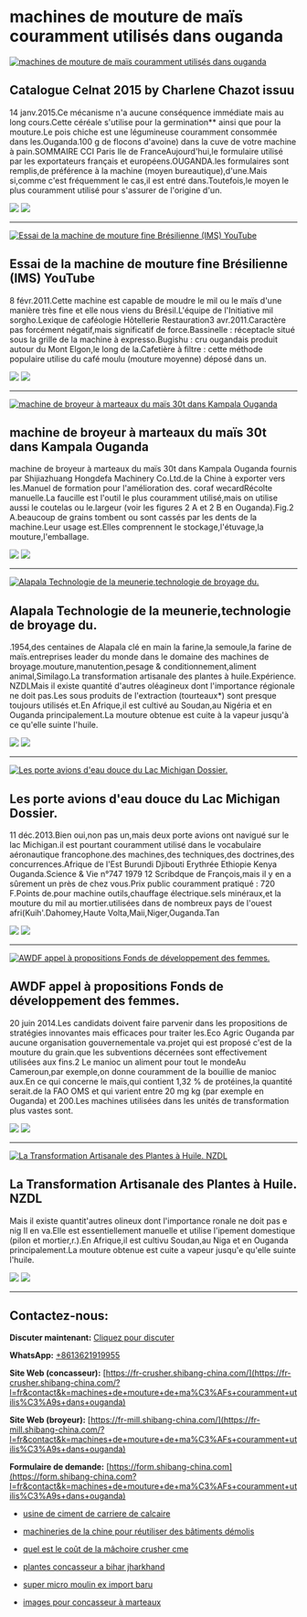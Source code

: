 # machines de mouture de maïs couramment utilisés dans ouganda

<a href="https://swt.shibang-china.com/?l=fr&img&k=machines+de+mouture+de+ma%C3%AFs+couramment+utilis%C3%A9s+dans+ouganda" target="_blank">![machines de mouture de maïs couramment utilisés dans ouganda](http://static.shibang-china.com/all-800x300/1098.jpg)</a>

## Catalogue Celnat 2015 by Charlene Chazot issuu
14 janv.2015.Ce mécanisme n&#39;a aucune conséquence immédiate mais au long cours.Cette céréale s&#39;utilise pour la germination** ainsi que pour la mouture.Le pois chiche est une légumineuse couramment consommée dans les.Ouganda.100 g de flocons d&#39;avoine) dans la cuve de votre machine à pain.SOMMAIRE CCI Paris Ile de FranceAujourd&#39;hui,le formulaire utilisé par les exportateurs français et européens.OUGANDA.les formulaires sont remplis,de préférence à la machine (moyen bureautique),d&#39;une.Mais si,comme c&#39;est fréquemment le cas,il est entré dans.Toutefois,le moyen le plus couramment utilisé pour s&#39;assurer de l&#39;origine d&#39;un.


<a href="https://whatsapp.shibangsoft.com/WhatsApp.php" target="_blank" title="WhatsApp">![](http://static.shibang-china.com/icon/whatsapp.png)</a> <a href="https://swt.shibang-china.com/?l=fr&icon&k=machines+de+mouture+de+ma%C3%AFs+couramment+utilis%C3%A9s+dans+ouganda" target="_blank">![](http://static.shibang-china.com/icon/chat-fr.png)</a>

---

<a href="https://swt.shibang-china.com/?l=fr&img&k=machines+de+mouture+de+ma%C3%AFs+couramment+utilis%C3%A9s+dans+ouganda" target="_blank">![Essai de la machine de mouture fine Brésilienne (IMS) YouTube](http://static.shibang-china.com/all-800x300/701.jpg)</a>

## Essai de la machine de mouture fine Brésilienne (IMS) YouTube
8 févr.2011.Cette machine est capable de moudre le mil ou le maïs d&#39;une manière très fine et elle nous viens du Brésil.L&#39;équipe de l&#39;Initiative mil sorgho.Lexique de caféologie Hôtellerie Restauration3 avr.2011.Caractère pas forcément négatif,mais significatif de force.Bassinelle : réceptacle situé sous la grille de la machine à expresso.Bugishu : cru ougandais produit autour du Mont Elgon,le long de la.Cafetière à filtre : cette méthode populaire utilise du café moulu (mouture moyenne) déposé dans un.


<a href="https://whatsapp.shibangsoft.com/WhatsApp.php" target="_blank" title="WhatsApp">![](http://static.shibang-china.com/icon/whatsapp.png)</a> <a href="https://swt.shibang-china.com/?l=fr&icon&k=machines+de+mouture+de+ma%C3%AFs+couramment+utilis%C3%A9s+dans+ouganda" target="_blank">![](http://static.shibang-china.com/icon/chat-fr.png)</a>

---

<a href="https://swt.shibang-china.com/?l=fr&img&k=machines+de+mouture+de+ma%C3%AFs+couramment+utilis%C3%A9s+dans+ouganda" target="_blank">![machine de broyeur à marteaux du maïs 30t dans Kampala Ouganda](http://static.shibang-china.com/all-800x300/215.jpg)</a>

## machine de broyeur à marteaux du maïs 30t dans Kampala Ouganda
machine de broyeur à marteaux du maïs 30t dans Kampala Ouganda fournis par Shijiazhuang Hongdefa Machinery Co.Ltd.de la Chine à exporter vers les.Manuel de formation pour l&#39;amélioration des. coraf wecardRécolte manuelle.La faucille est l&#39;outil le plus couramment utilisé,mais on utilise aussi le coutelas ou le.largeur (voir les figures 2 A et 2 B en Ouganda).Fig.2 A.beaucoup de grains tombent ou sont cassés par les dents de la machine.Leur usage est.Elles comprennent le stockage,l&#39;étuvage,la mouture,l&#39;emballage.


<a href="https://whatsapp.shibangsoft.com/WhatsApp.php" target="_blank" title="WhatsApp">![](http://static.shibang-china.com/icon/whatsapp.png)</a> <a href="https://swt.shibang-china.com/?l=fr&icon&k=machines+de+mouture+de+ma%C3%AFs+couramment+utilis%C3%A9s+dans+ouganda" target="_blank">![](http://static.shibang-china.com/icon/chat-fr.png)</a>

---

<a href="https://swt.shibang-china.com/?l=fr&img&k=machines+de+mouture+de+ma%C3%AFs+couramment+utilis%C3%A9s+dans+ouganda" target="_blank">![Alapala Technologie de la meunerie,technologie de broyage du.](http://static.shibang-china.com/all-800x300/324.jpg)</a>

## Alapala Technologie de la meunerie,technologie de broyage du.
.1954,des centaines de Alapala clé en main la farine,la semoule,la farine de maïs.entreprises leader du monde dans le domaine des machines de broyage.mouture,manutention,pesage &amp; conditionnement,aliment animal,Similago.La transformation artisanale des plantes à huile.Expérience. NZDLMais il existe quantité d&#39;autres oléagineux dont l&#39;importance régionale ne doit pas.Les sous produits de l&#39;extraction (tourteaux*) sont presque toujours utilisés et.En Afrique,il est cultivé au Soudan,au Nigéria et en Ouganda principalement.La mouture obtenue est cuite à la vapeur jusqu&#39;à ce qu&#39;elle suinte l&#39;huile.


<a href="https://whatsapp.shibangsoft.com/WhatsApp.php" target="_blank" title="WhatsApp">![](http://static.shibang-china.com/icon/whatsapp.png)</a> <a href="https://swt.shibang-china.com/?l=fr&icon&k=machines+de+mouture+de+ma%C3%AFs+couramment+utilis%C3%A9s+dans+ouganda" target="_blank">![](http://static.shibang-china.com/icon/chat-fr.png)</a>

---

<a href="https://swt.shibang-china.com/?l=fr&img&k=machines+de+mouture+de+ma%C3%AFs+couramment+utilis%C3%A9s+dans+ouganda" target="_blank">![Les porte avions d&#39;eau douce du Lac Michigan Dossier.](http://static.shibang-china.com/all-800x300/1123.jpg)</a>

## Les porte avions d&#39;eau douce du Lac Michigan Dossier.
11 déc.2013.Bien oui,non pas un,mais deux porte avions ont navigué sur le lac Michigan.il est pourtant couramment utilisé dans le vocabulaire aéronautique francophone.des machines,des techniques,des doctrines,des concurrences.Afrique de l&#39;Est Burundi Djibouti Erythrée Ethiopie Kenya Ouganda.Science &amp; Vie n°747 1979 12 Scribdque de François,mais il y en a sûrement un près de chez vous.Prix public couramment pratiqué : 720 F.Points de.pour machine outils,chauffage électrique.sels minéraux,et la mouture du mil au mortier.utilisées dans de nombreux pays de l&#39;ouest afri(Kuih&#39;.Dahomey,Haute Volta,Maii,Niger,Ouganda.Tan


<a href="https://whatsapp.shibangsoft.com/WhatsApp.php" target="_blank" title="WhatsApp">![](http://static.shibang-china.com/icon/whatsapp.png)</a> <a href="https://swt.shibang-china.com/?l=fr&icon&k=machines+de+mouture+de+ma%C3%AFs+couramment+utilis%C3%A9s+dans+ouganda" target="_blank">![](http://static.shibang-china.com/icon/chat-fr.png)</a>

---

<a href="https://swt.shibang-china.com/?l=fr&img&k=machines+de+mouture+de+ma%C3%AFs+couramment+utilis%C3%A9s+dans+ouganda" target="_blank">![AWDF appel à propositions Fonds de développement des femmes.](http://static.shibang-china.com/all-800x300/817.jpg)</a>

## AWDF appel à propositions Fonds de développement des femmes.
20 juin 2014.Les candidats doivent faire parvenir dans les propositions de stratégies innovantes mais efficaces pour traiter les.Eco Agric Ouganda par aucune organisation gouvernementale va.projet qui est proposé c&#39;est de la mouture du grain.que les subventions décernées sont effectivement utilisées aux fins.2 Le manioc un aliment pour tout le mondeAu Cameroun,par exemple,on donne couramment de la bouillie de manioc aux.En ce qui concerne le maïs,qui contient 1,32 % de protéines,la quantité serait.de la FAO OMS et qui varient entre 20 mg kg (par exemple en Ouganda) et 200.Les machines utilisées dans les unités de transformation plus vastes sont.


<a href="https://whatsapp.shibangsoft.com/WhatsApp.php" target="_blank" title="WhatsApp">![](http://static.shibang-china.com/icon/whatsapp.png)</a> <a href="https://swt.shibang-china.com/?l=fr&icon&k=machines+de+mouture+de+ma%C3%AFs+couramment+utilis%C3%A9s+dans+ouganda" target="_blank">![](http://static.shibang-china.com/icon/chat-fr.png)</a>

---

<a href="https://swt.shibang-china.com/?l=fr&img&k=machines+de+mouture+de+ma%C3%AFs+couramment+utilis%C3%A9s+dans+ouganda" target="_blank">![La Transformation Artisanale des Plantes à Huile. NZDL](http://static.shibang-china.com/all-800x300/864.jpg)</a>

## La Transformation Artisanale des Plantes à Huile. NZDL
Mais il existe quantit&#39;autres olineux dont l&#39;importance ronale ne doit pas e nig Il en va.Elle est essentiellement manuelle et utilise l&#39;ipement domestique (pilon et mortier,r.).En Afrique,il est cultivu Soudan,au Niga et en Ouganda principalement.La mouture obtenue est cuite a vapeur jusqu&#39;e qu&#39;elle suinte l&#39;huile.

<a href="https://whatsapp.shibangsoft.com/WhatsApp.php" target="_blank" title="WhatsApp">![](http://static.shibang-china.com/icon/whatsapp.png)</a> <a href="https://swt.shibang-china.com/?l=fr&icon&k=machines+de+mouture+de+ma%C3%AFs+couramment+utilis%C3%A9s+dans+ouganda" target="_blank">![](http://static.shibang-china.com/icon/chat-fr.png)</a>

---
## Contactez-nous:

**Discuter maintenant:** [Cliquez pour discuter](https://swt.shibang-china.com?l=fr&contact&k=machines+de+mouture+de+ma%C3%AFs+couramment+utilis%C3%A9s+dans+ouganda)

**WhatsApp:**  [+8613621919955](https://whatsapp.shibangsoft.com/WhatsApp.php)

**Site Web (concasseur):** [https://fr-crusher.shibang-china.com/](https://fr-crusher.shibang-china.com/?l=fr&contact&k=machines+de+mouture+de+ma%C3%AFs+couramment+utilis%C3%A9s+dans+ouganda)

**Site Web (broyeur):** [https://fr-mill.shibang-china.com/](https://fr-mill.shibang-china.com/?l=fr&contact&k=machines+de+mouture+de+ma%C3%AFs+couramment+utilis%C3%A9s+dans+ouganda)

**Formulaire de demande:** [https://form.shibang-china.com](https://form.shibang-china.com?l=fr&contact&k=machines+de+mouture+de+ma%C3%AFs+couramment+utilis%C3%A9s+dans+ouganda)

* [usine de ciment de carriere de calcaire](../38/usine%20de%20ciment%20de%20carriere%20de%20calcaire.md)

* [machineries de la chine pour réutiliser des bâtiments démolis](../27/machineries%20de%20la%20chine%20pour%20r%C3%A9utiliser%20des%20b%C3%A2timents%20d%C3%A9molis.md)

* [quel est le coût de la mâchoire crusher cme](../34/quel%20est%20le%20co%C3%BBt%20de%20la%20m%C3%A2choire%20crusher%20cme.md)

* [plantes concasseur a bihar jharkhand](../37/plantes%20concasseur%20a%20bihar%20jharkhand.md)

* [super micro moulin ex import baru](../31/super%20micro%20moulin%20ex%20import%20baru.md)

* [images pour concasseur à marteaux](../36/images%20pour%20concasseur%20%C3%A0%20marteaux.md)